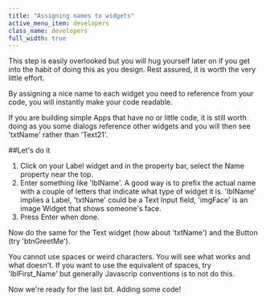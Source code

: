 ```yaml
---
title: "Assigning names to widgets"
active_menu_item: developers
class_name: developers
full_width: true
---
```


This step is easily overlooked but you will hug yourself later on if you get into the habit of doing this as you design. Rest assured, it is worth the very little effort.

By assigning a nice name to each widget you need to reference from your code, you will instantly make your code readable. 

If you are building simple Apps that have no or little code, it is still worth doing as you some dialogs reference other widgets and you will then see 'txtName' rather than 'Text21'.

##Let's do it
1. Click on your Label widget and in the property bar, select the Name property near the top.
1. Enter something like 'lblName'. A good way is to prefix the actual name with a couple of letters that indicate what type of widget it is. 'lblName' implies a Label, 'txtName' could be a Text Input field, 'imgFace' is an image Widget that shows someone's face.
1. Press Enter when done.

Now do the same for the Text widget (how about 'txtName') and the Button (try 'btnGreetMe').

You cannot use spaces or weird characters. You will see what works and what doesn't. If you want to use the equivalent of spaces, try 'lblFirst_Name' but generally Javascrip conventions is to not do this.

Now we're ready for the last bit. Adding some code!

